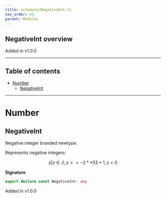 ```yaml
---
title: schemata/NegativeInt.ts
nav_order: 41
parent: Modules
---
```


## NegativeInt overview

Added in v1.0.0

---

<h2 class="text-delta">Table of contents</h2>

- [Number](#number)
  - [NegativeInt](#negativeint)

---

# Number

## NegativeInt

Negative integer branded newtype.

Represents negative integers:

```math
 { z | z ∈ ℤ, z >= -2 ** 53 + 1, z < 0 }
```

**Signature**

```ts
export declare const NegativeInt: any
```

Added in v1.0.0

